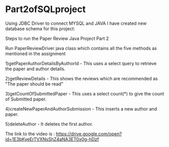 # Part2ofSQLproject
Using JDBC Driver to connect MYSQL and JAVA
I have created new database schema for this project: 

Steps to run the Paper Review Java Project
Part 2



Run PaperReviewDriver java class which contains all the five methods as mentioned in the assignment


1)getPaperAuthorDetailsByAuthorId - This uses a select query to retrieve the paper and author details.


2)getReviewDetails - This shows the reviews which are recommended as "The paper should be read"


3)getCountOfSubmittedPaper - This uses a select count(*) to give the count of Submitted paper.

4)createNewPaperAndAuthorSubmission - This inserts a new author and paper. 


5)deleteAuthor - It deletes the first author.

The link to the video is :
https://drive.google.com/open?id=1E3bKyeErTVXNsShZ4aNA3ET0x0g-hDzf
